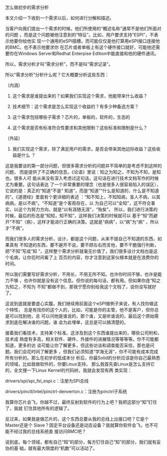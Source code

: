    
怎么做初步的需求分析

本文介绍一下收到一个需求以后，如何进行分解和描述。
  
当客户向我们提出一个需求的时候，他们所使用的“概述名称”通常不是他们所面对的问题
，而是这个问题被他注意到的“特征”。比如，用户要求支持“ESPI”，不表示他要你给他实
现一个通用的eSPI插槽，而可能仅仅是他打算用eSPI接口连接他的BMC。也不表示他要求你
在芯片或者单板上有这个硬件接口就好，可能他还需要你在Windows Server和Redhat
Enterpise Edition中能直接和他的硬件通讯。
  
所以，需求分析才叫“需求分析”，而不是叫“需求记录”。
  
所以“需求分析”分析什么呢？它大概要分析这些东西：
  
（内涵）

1. 这个需求是谁提出来的？如果我们实现这个需求，他能带来什么收益？

2. 技术细节：这个需求是怎么实现这个收益的？有多少种备选方案？

3. 这个需求包括哪些子需求？芯片的，单板的，软件的，生态的

4. 这个需求是否有标准符合性要求和其他限制？这些标准和限制是什么？
  
（外延）

1. 我们实现这个需求，除了满足用户的需求，是否会带来其他边际收益？这些收益是什么
  ？
  
这是我要谈的第一部分问题，但很多需求分析的问题并不简单的是考虑不到这样的问题，
而是提供了不正确的信息。《论语》里说：知之为知之，不知为不知，是知也。很多人可
能从来没有深入考虑过这句话，这句话在进行技术文档写作的时候尤为重要。这句话表达
了一个非常重要的理念（也是很多人很容易陷入的误区），它说的是：真正的“知道”不是“
知道”，而是“知道”“什么是知道的，什么是不知道的”。《道德经》里面有个更详细的表述
：“知不知上，不知知病，圣人不病，以其病病，是以不病”。“不知道”是个客观存在，以
为自己可以“全知”，这不符合事实，以这个为努力方向，就是“以有涯随无涯”，“殆矣”。
所以，我们进行决策的时候，最后的形态是“知知，知不知”，这样我们决策的时候就可以
基于“知”而避开“不知”（病），这样才能进行正确的决策。这就是“病病”，以“病”为“病”
，所以才“不病”。
  
而我们很多人的需求分析，设计，都是这个问题，从来不提自己不知道的东西，如果真有
不知道的东西，要不避开不说，要不顾左右而言他，要不干脆强行判断，把“不知”写成“知
”，这样整个需求分析就毫无价值了，我们很多设计文档也是这个毛病，让你花时间看了上
百页的内容，你才注意到这家伙根本就是在浪费你的时间。
  
所以我们需要写好需求分析，不用长，不用无所不知。也许你时间不够，也许是能力不够
，也许你就是没有这个信息。但你说的每句话，都有用。但如果你连“知之为知之，不知为
不知”都做不到，那我宁愿你别给我这个文档了，说你没写就好了。
  
这说到底就是要虚心实腹。我们继续用前面这个eSPI做例子来说，有人找你做这个特性，
总是有找你的这个人的，比如，可能是你的主管，他不是客户，但你总是可以找到他，总
可以问他是谁说的，那个谁，又是听谁说的，最后这个原始需求到底在解决谁的问题，谁
会为此埋单，这总是可以搞清楚的。
  
接着我们看技术，支持某个标准。这涉及到这个东西谁提出来的，哪些公司附和，技术成
熟度有多高，相关软件、硬件、外接件的进展情况等等等等。你不可能都知道，更多的访
谈可能让你了解更多，但这些访谈和调查能否采信，那也是问题。我们会花时间了解更多
，但我们必须知道“学海无涯”，你不可能有成本完成所有分析的。那么在初步的低成本分
析后，你最Solid的分析应该是你自己最熟悉的领域，比如我做软件的，你要Linux支持，
那么我首先查Linux是怎么支持它的，全文搜一下Linux Kernel的代码树，我就会发现有两
类实现：

drivers/spi/spi_fsl_espi.c：注册为SPI总线

drivers/pinctl/intel/pinctrl-denverton.c：注册为pinctrl子系统

我算你芯片会飞，你越不过，最终反射到软件的行为上吧？我把这部分“知”钉住了，我就
钉住其他所有的逻辑了。
  
反过来，如果我是做芯片的，这个东西总要从我的总线上出接口吧？它是个Master还是个
Slave？固定平台设备还是动态设备？我就算你软件会飞，也不可能不经过我的总线系统直
接访问BMC吧？
  
说到底，每个领域，都有自己“知”的部分，每方钉住自己“知”的部分，我们就有妥协的基
础，就有最大限度的“机数”可以活动了。
